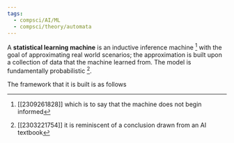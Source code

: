 ```yaml
---
tags:
  - compsci/AI/ML
  - compsci/theory/automata
---
```

A **statistical learning machine** is an inductive inference machine [^1] with the goal of approximating real world scenarios; the approximation is built upon a collection of data that the machine learned from. The model is fundamentally probabilistic [^2].

The framework that it is built is as follows

[^1]: [[2309261828]] which is to say that the machine does not begin informed
[^2]: [[2303221754]] it is reminiscent of a conclusion drawn from an AI textbook
